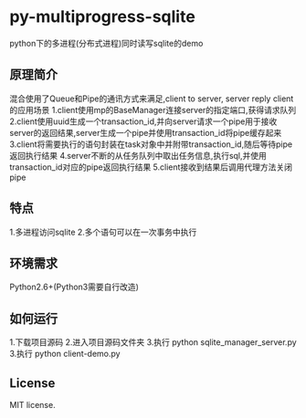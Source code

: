 py-multiprogress-sqlite
===
  python下的多进程(分布式进程)同时读写sqlite的demo

原理简介
----
  混合使用了Queue和Pipe的通讯方式来满足,client to server, server reply client的应用场景
  1.client使用mp的BaseManager连接server的指定端口,获得请求队列
  2.client使用uuid生成一个transaction_id,并向server请求一个pipe用于接收server的返回结果,server生成一个pipe并使用transaction_id将pipe缓存起来
  3.client将需要执行的语句封装在task对象中并附带transaction_id,随后等待pipe返回执行结果
  4.server不断的从任务队列中取出任务信息,执行sql,并使用transaction_id对应的pipe返回执行结果
  5.client接收到结果后调用代理方法关闭pipe
  
特点
---
  1.多进程访问sqlite
  2.多个语句可以在一次事务中执行

环境需求
---
  Python2.6+(Python3需要自行改造)

如何运行
---
  1.下载项目源码
  2.进入项目源码文件夹
  3.执行 python sqlite_manager_server.py
  3.执行 python client-demo.py

License
---
  MIT license.
